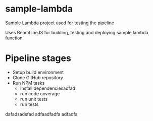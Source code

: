 # sample-lambda
Sample Lambda project used for testing the pipeline

Uses BeamLineJS for building, testing and deploying sample lambda function.

# Pipeline stages
* Setup build environment
* Clone GitHub repository
* Run NPM tasks
  * install dependenciesadfad
  * run code coverage
  * run unit tests
  * run tests

dafadsadsfad
adfaadfadfa
adfadfa
